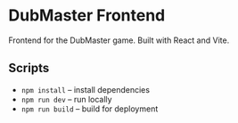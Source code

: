 # DubMaster Frontend

Frontend for the DubMaster game. Built with React and Vite.

## Scripts
- `npm install` – install dependencies
- `npm run dev` – run locally
- `npm run build` – build for deployment
